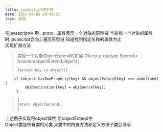 ```yaml
---
title: javascript原型链
date: 2017-08-01 20:42:31
tags: 前端
---
```

在javascript中  用__proto__属性表示一个对象的原型链  当查找一个对象的属性时,javascript会向上遍历原型链 知道找到指定名称的属性为止   
实现扩展方法
>实现一个对象ObjectExtend的扩展 
>     Object.prototype.Extend = function(objectExtend,object){
>     
>     for(var key in object){
        if (object.hasOwnProperty(key) && objectExtend[key] === undefined) {
             objDestination[key] = objSource[key];
         }
>     }
>     return objectExtend;
>     }
上述例子实现将object属性 给objectExtend中   
Object类是所有类的父类 父类中的内置方法和定义方法子类会继承   
